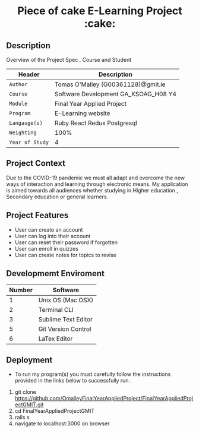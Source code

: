 
<p align="center">
<h1 align="center">Piece of cake E-Learning Project :cake:
 </h1>

## Description
 <p align="left">
Overview of the Project Spec  , Course and Student  
<br />
</p>

| Header | Description |
| --- | --- |
| `Author` | Tomas O'Malley (G00361128)@gmit.ie |
| `Course` | Software Development GA_KSOAG_H08 Y4  |
| `Module` | Final Year Applied Project  |
| `Program` | E-Learning website  |
| `Langauge(s)` | Ruby React Redux Postgresql |
| `Weighting` | 100% |
| `Year of Study` | 4 |

## Project Context  
Due to the COVID-19 pandemic  we must all adapt and overcome the new ways of interaction and learning through electronic means. My application is aimed towards all audiences whether studying in Higher education , Secondary education  or general learners. 


## Project  Features  
 - User can create an account 
 - User can log into their account 
 - User can reset their password if forgotten
 - User can enroll in quizzes 
 - User can create notes for topics to revise 


## Developmemt  Enviroment 



| Number | Software |
| --- | --- |
| 1 | Unix OS (Mac OSX) |
| 2 | Terminal CLI |
| 3 | Sublime Text Editor |
| 5 | Git Version Control |
| 6 | LaTex Editor |


## Deployment 
- To run my program(s) you must carefully follow the instructions provided in the links below to successfully run .
 1. git clone https://github.com/OmalleyFinalYearAppliedProject/FinalYearAppliedProjectGMIT.git
 2. cd FinalYearAppliedProjectGMIT
 3. rails s  
 4. navigate to localhost:3000 on browser  
 


